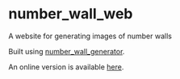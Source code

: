 # number_wall_web
A website for generating images of number walls

Built using [number_wall_generator](https://github.com/313ctric/number_wall_generator).

An online version is available [here](https://313ctric.github.io/number_wall_web/index.html).
